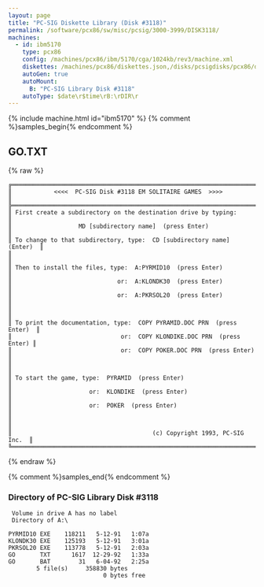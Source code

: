 ```yaml
---
layout: page
title: "PC-SIG Diskette Library (Disk #3118)"
permalink: /software/pcx86/sw/misc/pcsig/3000-3999/DISK3118/
machines:
  - id: ibm5170
    type: pcx86
    config: /machines/pcx86/ibm/5170/cga/1024kb/rev3/machine.xml
    diskettes: /machines/pcx86/diskettes.json,/disks/pcsigdisks/pcx86/diskettes.json
    autoGen: true
    autoMount:
      B: "PC-SIG Library Disk #3118"
    autoType: $date\r$time\rB:\rDIR\r
---
```


{% include machine.html id="ibm5170" %}
{% comment %}samples_begin{% endcomment %}

## GO.TXT

{% raw %}
```
╔═════════════════════════════════════════════════════════════════════════╗
║            <<<<  PC-SIG Disk #3118 EM SOLITAIRE GAMES  >>>>             ║
╠═════════════════════════════════════════════════════════════════════════╣
║ First create a subdirectory on the destination drive by typing:         ║
║                   MD [subdirectory name]  (press Enter)                 ║
║ To change to that subdirectory, type:  CD [subdirectory name]  (Enter)  ║
║                                                                         ║
║ Then to install the files, type:  A:PYRMID10  (press Enter)             ║
║                              or:  A:KLONDK30  (press Enter)             ║
║                              or:  A:PKRSOL20  (press Enter)             ║
║                                                                         ║
║ To print the documentation, type:  COPY PYRAMID.DOC PRN  (press Enter)  ║
║                               or:  COPY KLONDIKE.DOC PRN  (press Enter) ║
║                               or:  COPY POKER.DOC PRN  (press Enter)    ║
║                                                                         ║
║ To start the game, type:  PYRAMID  (press Enter)                        ║
║                      or:  KLONDIKE  (press Enter)                       ║
║                      or:  POKER  (press Enter)                          ║
║                                                                         ║
║                                        (c) Copyright 1993, PC-SIG Inc.  ║
╚═════════════════════════════════════════════════════════════════════════╝
```
{% endraw %}

{% comment %}samples_end{% endcomment %}

### Directory of PC-SIG Library Disk #3118

     Volume in drive A has no label
     Directory of A:\

    PYRMID10 EXE    118211   5-12-91   1:07a
    KLONDK30 EXE    125193   5-12-91   3:01a
    PKRSOL20 EXE    113778   5-12-91   2:03a
    GO       TXT      1617  12-29-92   1:33a
    GO       BAT        31   6-04-92   2:25a
            5 file(s)     358830 bytes
                               0 bytes free
